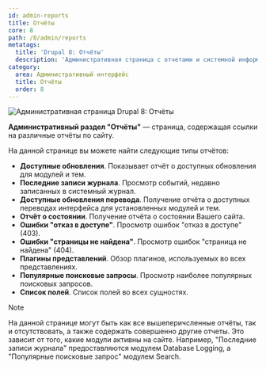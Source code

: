 ```yaml
---
id: admin-reports
title: Отчёты
core: 8
path: /8/admin/reports
metatags:
  title: 'Drupal 8: Отчёты'
  description: 'Административная страница с отчетами и системной информацией о сайте.'
category:
  area: Административный интерфейс
  title: Отчёты
  order: 8
---
```


![Административная страница Drupal 8: Отчёты](https://i.imgur.com/La9dorE.png)

**Административный раздел "Отчёты"** — страница, содержащая ссылки на различные отчёты по сайту.

На данной странице вы можете найти следующие типы отчётов:

- **Доступные обновления**. Показывает отчёт о доступных обновления для модулей и тем.
- **Последние записи журнала**. Просмотр событий, недавно записанных в системный журнал.
- **Доступные обновления перевода**. Получение отчёта о доступных переводах интерфейса для установленных модулей и тем.
- **Отчёт о состоянии**. Получение отчёта о состоянии Вашего сайта.
- **Ошибки "отказ в доступе"**. Просмотр ошибок "отказ в доступе" (403).
- **Ошибки "страницы не найдена"**. Просмотр ошибок "страница не найдена" (404).
- **Плагины представлений**. Обзор плагинов, используемых во всех представлениях.
- **Популярные поисковые запросы**. Просмотр наиболее популярных поисковых запросов.
- **Список полей**. Список полей во всех сущностях.

> [!NOTE]
> На данной странице могут быть как все вышеперичсленные отчёты, так и отсутствовать, а также содержать совершенно другие отчеты. Это зависит от того, какие модули активны на сайте. Например, "Последние записи журнала" предоставляются модулем Database Logging, а "Популярные поисковые запрос" модулем Search.

